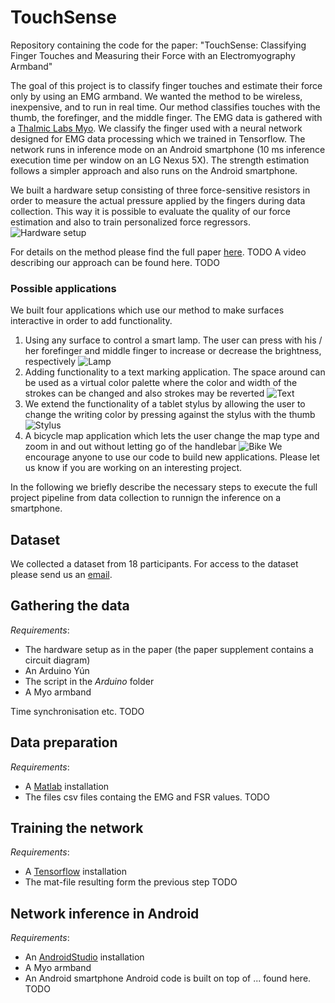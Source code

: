 # TouchSense
Repository containing the code for the paper: "TouchSense: Classifying Finger Touches and Measuring their Force with an Electromyography Armband"

The goal of this project is to classify finger touches and estimate their force only by using an EMG armband. We wanted the method to be wireless, 
inexpensive, and to run in real time. Our method classifies touches with the thumb, the forefinger, and the middle finger. The EMG data is gathered with a [Thalmic Labs Myo](www.myo.com). 
We classify the finger used with a neural network designed for EMG data processing which we trained in Tensorflow. The network runs in inference mode on an Android smartphone (10 ms inference execution time per window on an LG Nexus 5X). 
The strength estimation follows a simpler approach and also runs on the Android smartphone. 

We built a hardware setup consisting of three force-sensitive resistors in order to measure the actual pressure applied by the fingers during data collection. This way it is possible to evaluate the quality of our force estimation and also to train personalized force regressors. 
![Hardware setup](https://github.com/vincentbecker/TouchSense/tree/master/images/measurement_setup.jpg)

For details on the method please find the full paper [here](https://people.inf.ethz.ch/vbecker/). TODO A video describing our approach can be found here. TODO

### Possible applications
We built four applications which use our method to make surfaces interactive in order to add functionality. 
1. Using any surface to control a smart lamp. The user can press with his / her forefinger and middle finger to increase or decrease the brightness, respectively ![Lamp](https://github.com/vincentbecker/TouchSense/tree/master/images/Demo_lamp_new.png)
2. Adding functionality to a text marking application. The space around can be used as a virtual color palette where the color and width of the strokes can be changed and also strokes may be reverted ![Text](https://github.com/vincentbecker/TouchSense/tree/master/images/Demo_text_marking.png)
3. We extend the functionality of a tablet stylus by allowing the user to change the writing color by pressing against the stylus with the thumb ![Stylus](https://github.com/vincentbecker/TouchSense/tree/master/images/Demo_stylus2.png)
4. A bicycle map application which lets the user change the map type and zoom in and out without letting go of the handlebar ![Bike](https://github.com/vincentbecker/TouchSense/tree/master/images/Demo_bike.png)
We encourage anyone to use our code to build new applications. Please let us know if you are working on an interesting project. 

In the following we briefly describe the necessary steps to execute the full project pipeline from data collection to runnign the inference on a smartphone. 
## Dataset
We collected a dataset from 18 participants. For access to the dataset please send us an [email](mailto:vincent.becker@inf.ethz.ch).

## Gathering the data
*Requirements*:
- The hardware setup as in the paper (the paper supplement contains a circuit diagram)
- An Arduino Yún
- The script in the *Arduino* folder
- A Myo armband

Time synchronisation etc. TODO

## Data preparation
*Requirements*:
- A [Matlab](www.mathworks.com/products/matlab.html) installation
- The files csv files containg the EMG and FSR values. 
TODO

## Training the network
*Requirements*:
- A [Tensorflow](https://www.tensorflow.org/) installation
- The mat-file resulting form the previous step
TODO

## Network inference in Android
*Requirements*:
- An [AndroidStudio](https://developer.android.com/studio/) installation
- A Myo armband
- An Android smartphone
Android code is built on top of ... found here. 
TODO